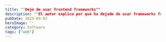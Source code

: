 ```yaml
---
title: ""Dejé de usar frontend frameworks""
description: ""El autor explica por qué ha dejado de usar frameworks frontend, citando la complejidad del manejo de estados en el desarrollo tradicional. Argumenta que herramientas como HTMX simplifican el proceso al permitir que el backend gestione gran parte de la lógica de la UI. Aunque prefiere este enfoque para web, valora Flutter con GetX para desarrollo móvil.""
pubDate: 2025-09-03
heroImage: ''
category: Software
tags: ["web"]
---
```


